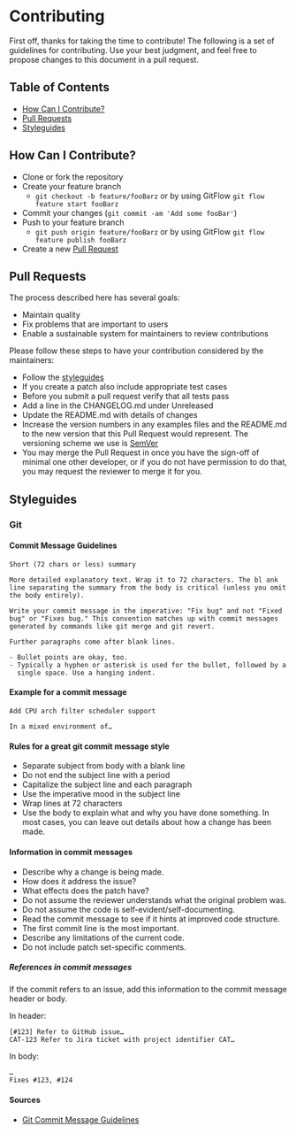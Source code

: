 # Contributing

First off, thanks for taking the time to contribute! The following is a set of guidelines for contributing. Use your best judgment, and feel free to propose changes to this document in a pull request.

## Table of Contents
- [How Can I Contribute?](#how-can-i-contribute)
- [Pull Requests](#pull-requests)
- [Styleguides](#styleguides)

## How Can I Contribute?

- Clone or fork the repository
- Create your feature branch
	- `git checkout -b feature/fooBarz` or by using GitFlow `git flow feature start fooBarz`
- Commit your changes (`git commit -am 'Add some fooBar'`)
- Push to your feature branch
	- `git push origin feature/fooBarz` or by using GitFlow `git flow feature publish fooBarz`
- Create a new [Pull Request](#pull-requests)

## Pull Requests

The process described here has several goals:

- Maintain quality
- Fix problems that are important to users
- Enable a sustainable system for maintainers to review contributions

Please follow these steps to have your contribution considered by the maintainers:

- Follow the [styleguides](#styleguides)
- If you create a patch also include appropriate test cases
- Before you submit a pull request verify that all tests pass
- Add a line in the CHANGELOG.md under Unreleased
- Update the README.md with details of changes
- Increase the version numbers in any examples files and the README.md to the new version that this Pull Request would represent. The versioning scheme we use is [SemVer](http://semver.org/)
- You may merge the Pull Request in once you have the sign-off of minimal one other developer, or if you do not have permission to do that, you may request the reviewer to merge it for you.

## Styleguides

### Git

#### Commit Message Guidelines

```
Short (72 chars or less) summary

More detailed explanatory text. Wrap it to 72 characters. The bl ank
line separating the summary from the body is critical (unless you omit
the body entirely).

Write your commit message in the imperative: "Fix bug" and not "Fixed
bug" or "Fixes bug." This convention matches up with commit messages
generated by commands like git merge and git revert.

Further paragraphs come after blank lines.

- Bullet points are okay, too.
- Typically a hyphen or asterisk is used for the bullet, followed by a
  single space. Use a hanging indent.
```

#### Example for a commit message

```
Add CPU arch filter scheduler support

In a mixed environment of…
```

#### Rules for a great git commit message style

- Separate subject from body with a blank line
- Do not end the subject line with a period
- Capitalize the subject line and each paragraph
- Use the imperative mood in the subject line
- Wrap lines at 72 characters
- Use the body to explain what and why you have done something. In most cases, you can leave out details about how a change has been made.

#### Information in commit messages

- Describe why a change is being made.
- How does it address the issue?
- What effects does the patch have?
- Do not assume the reviewer understands what the original problem was.
- Do not assume the code is self-evident/self-documenting.
- Read the commit message to see if it hints at improved code structure.
- The first commit line is the most important.
- Describe any limitations of the current code.
- Do not include patch set-specific comments.

##### References in commit messages
If the commit refers to an issue, add this information to the commit message header or body.

In header:

`[#123] Refer to GitHub issue…`   
`CAT-123 Refer to Jira ticket with project identifier CAT…`

In body:  

```
…
Fixes #123, #124
```

#### Sources

- [Git Commit Message Guidelines](https://gist.github.com/robertpainsi/b632364184e70900af4ab688decf6f53/03c5baa7a04d35cef9edf42bc1d7f68d1e2d36a1)
